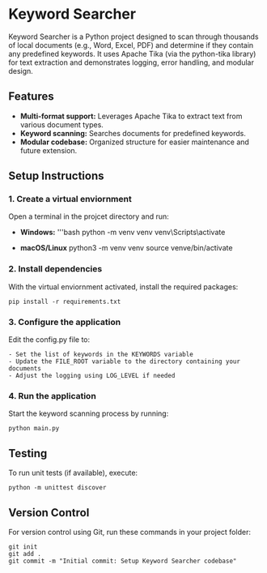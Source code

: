 # Keyword Searcher

Keyword Searcher is a Python project designed to scan through thousands of local documents (e.g., Word, Excel, PDF) and determine if they contain any predefined keywords. It uses Apache Tika (via the python-tika library) for text extraction and demonstrates logging, error handling, and modular design.

## Features
- **Multi-format support:** Leverages Apache Tika to extract text from various document types.
- **Keyword scanning:** Searches documents for predefined keywords.
- **Modular codebase:** Organized structure for easier maintenance and future extension.

## Setup Instructions

### 1. Create a virtual enviornment 

Open a terminal in the projcet directory and run:

- **Windows:** 
    '''bash
    python -m venv venv 
    venv\Scripts\activate

- **macOS/Linux**
python3 -m venv venv 
source venve/bin/activate

### 2. Install dependencies 

With the virtual enviornment activated, install the required packages:

    pip install -r requirements.txt

### 3. Configure the application 

Edit the config.py file to:

    - Set the list of keywords in the KEYWORDS variable
    - Update the FILE_ROOT variable to the directory containing your documents 
    - Adjust the logging using LOG_LEVEL if needed

### 4. Run the application 

Start the keyword scanning process by running:

    python main.py


## Testing 

To run unit tests (if available), execute: 

    python -m unittest discover


## Version Control 

For version control using Git, run these commands in your project folder:

    git init
    git add . 
    git commit -m "Initial commit: Setup Keyword Searcher codebase"

    